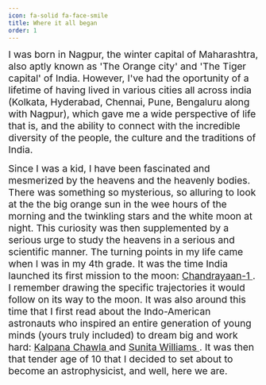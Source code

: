 ```yaml
---
icon: fa-solid fa-face-smile
title: Where it all began
order: 1
---
```


<span style="font-size: 1.2rem;"> I was born in Nagpur, the winter capital of Maharashtra, also aptly known as 'The Orange city' and 'The Tiger capital' of India. However, I've had the oportunity of a lifetime of having lived in various cities all across india (Kolkata, Hyderabad, Chennai, Pune, Bengaluru along with Nagpur), which gave me a wide perspective of life that is, and the ability to connect with the incredible diversity of the people, the culture and the traditions of India. </span>

<span style="font-size: 1.2rem;"> Since I was a kid, I have been fascinated and mesmerized by the heavens and the heavenly bodies. There was something so mysterious, so alluring to look at the the big orange sun in the wee hours of the morning and the twinkling stars and the white moon at night. This curiosity was then supplemented by a serious urge to study the heavens in a serious and scientific manner. The turning points in my life came when I was in my 4th grade. It was the time India launched its first mission to the moon: <a href="https://www.isro.gov.in/Chandrayaan_1.html"> Chandrayaan-1 </a>. I remember drawing the specific trajectories it would follow on its way to the moon. It was also around this time that I first read about the Indo-American astronauts who inspired an entire generation of young minds (yours truly included) to dream big and work hard: <a href="https://en.wikipedia.org/wiki/Kalpana_Chawla"> Kalpana Chawla </a> and <a href="https://en.wikipedia.org/wiki/Sunita_Williams"> Sunita Williams </a>. It was then that tender age of 10 that I decided to set about to become an astrophysicist, and well, here we are. </span>

